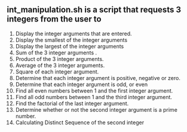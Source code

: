 ## int_manipulation.sh is a script that requests 3 integers from the user to
1. Display the integer arguments that are entered.
2. Display the smallest of the integer arguments
3. Display the largest of the integer arguments
4. Sum of the 3 integer arguments .
5. Product of the 3 integer arguments.
6. Average of the 3 integer arguments.
7. Square of each integer argument.
8. Determine that each integer argument is positive, negative or
zero.
9. Determine that each integer argument is odd, or even
10. Find all even numbers between 1 and the first integer
argument.
11. Find all odd numbers between 1 and the third integer
argument.
12. Find the factorial of the last integer argument.
13. Determine whether or not the second integer argument is a
prime number.
14. Calculating Distinct Sequence of the second integer
